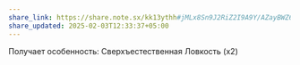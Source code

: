 ```yaml
---
share_link: https://share.note.sx/kk13ythh#jMLx8Sn9J2RiZ2I9A9Y/AZayBWZ6xZCwFORTJBhILtE
share_updated: 2025-02-03T12:33:37+05:00
---
```

Получает особенность:
Сверхъестественная Ловкость (x2)
